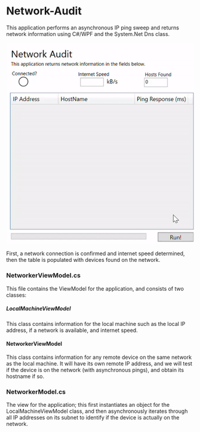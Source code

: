 # Network-Audit
This application performs an asynchronous IP ping sweep and returns network information using C#/WPF and the System.Net Dns class. 

![Alt text](demo.gif)

First, a network connection is confirmed and internet speed determined, then the table is populated with devices found on the network.

### NetworkerViewModel.cs
This file contains the ViewModel for the application, and consists of two classes:

##### LocalMachineViewModel
This class contains information for the local machine such as the local IP address, if a network is available, and internet speed.

#### NetworkerViewModel
This class contains information for any remote device on the same network as the local machine. It will have its own remote IP address,
and we will test if the device is on the network (with asynchronous pings), and obtain its hostname if so.


### NetworkerModel.cs
The view for the application; this first instantiates an object for the LocalMachineViewModel class, and then asynchronously iterates through 
all IP addresses on its subnet to identify if the device is actually on the network.

